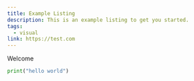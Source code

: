 ```yaml
---
title: Example Listing
description: This is an example listing to get you started.
tags:
  - visual
link: https://test.com
---
```


Welcome

```py
print("hello world")
```